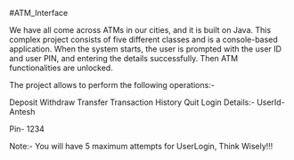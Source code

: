 #ATM_Interface

We have all come across ATMs in our cities, and it is built on Java. This complex project consists of five different classes and is a console-based application. When the system starts, the user is prompted with the user ID and user PIN, and entering the details successfully. Then ATM functionalities are unlocked.

The project allows to perform the following operations:-

Deposit
Withdraw
Transfer
Transaction History
Quit
Login Details:- UserId- Antesh

Pin- 1234

Note:- You will have 5 maximum attempts for UserLogin, Think Wisely!!!
